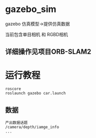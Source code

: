 # gazebo_sim
gazebo 仿真模型->提供仿真数据

当前包含单目相机 和 RGBD相机

详细操作见项目ORB-SLAM2
---

# 运行教程
    roscore
    roslaunch gazebo car.launch
## 数据
    产出数据话题
    /camera/depth/iamge_info 
    ...